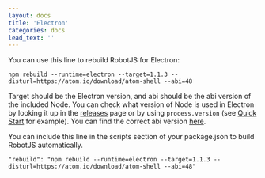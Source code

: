 ```yaml
---
layout: docs
title: 'Electron'
categories: docs
lead_text: ''
---
```


You can use this line to rebuild RobotJS for Electron:

```
npm rebuild --runtime=electron --target=1.1.3 --disturl=https://atom.io/download/atom-shell --abi=48
```

Target should be the Electron version, and abi should be the abi version of the included Node. You can check what version of Node is used in Electron by looking it up in the [releases](https://github.com/electron/electron/releases) page or by using `process.version` (see [Quick Start](https://github.com/electron/electron/blob/master/docs/tutorial/quick-start.md) for example). You can find the correct abi version [here](https://github.com/mapbox/node-pre-gyp/blob/master/lib/util/abi_crosswalk.json).

You can include this line in the scripts section of your package.json to build RobotJS automatically.

```
"rebuild": "npm rebuild --runtime=electron --target=1.1.3 --disturl=https://atom.io/download/atom-shell --abi=48"
```
